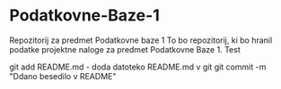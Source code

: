 # Podatkovne-Baze-1
Repozitorij za predmet Podatkovne baze 1
To bo repozitorij, ki bo hranil podatke projektne naloge za predmet Podatkovne Baze 1.
Test

git add README.md - doda datoteko README.md v git
git commit -m "Ddano besedilo v README"
